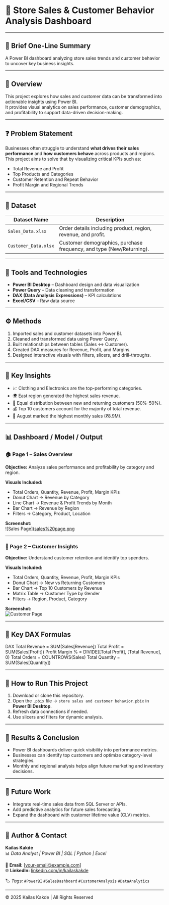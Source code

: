 # 🛒 Store Sales & Customer Behavior Analysis Dashboard  

---

## 📘 **Brief One-Line Summary**
A Power BI dashboard analyzing store sales trends and customer behavior to uncover key business insights.

---

## 🧭 **Overview**
This project explores how sales and customer data can be transformed into actionable insights using Power BI.  
It provides visual analytics on sales performance, customer demographics, and profitability to support data-driven decision-making.

---

## ❓ **Problem Statement**
Businesses often struggle to understand **what drives their sales performance** and **how customers behave** across products and regions.  
This project aims to solve that by visualizing critical KPIs such as:
- Total Revenue and Profit
- Top Products and Categories
- Customer Retention and Repeat Behavior
- Profit Margin and Regional Trends

---

## 🧩 **Dataset**
| Dataset Name | Description |
|---------------|-------------|
| `Sales_Data.xlsx` | Order details including product, region, revenue, and profit. |
| `Customer_Data.xlsx` | Customer demographics, purchase frequency, and type (New/Returning). |

---

## 🧠 **Tools and Technologies**
- **Power BI Desktop** – Dashboard design and data visualization  
- **Power Query** – Data cleaning and transformation  
- **DAX (Data Analysis Expressions)** – KPI calculations  
- **Excel/CSV** – Raw data source  

---

## ⚙️ **Methods**
1. Imported sales and customer datasets into Power BI.  
2. Cleaned and transformed data using Power Query.  
3. Built relationships between tables (Sales ↔ Customer).  
4. Created DAX measures for Revenue, Profit, and Margins.  
5. Designed interactive visuals with filters, slicers, and drill-throughs.  

---

## 🔑 **Key Insights**
- 📈 Clothing and Electronics are the top-performing categories.  
- 🌍 East region generated the highest sales revenue.  
- 👥 Equal distribution between new and returning customers (50%-50%).  
- 💰 Top 10 customers account for the majority of total revenue.  
- 🧾 August marked the highest monthly sales (₹8.9M).  

---

## 📊 **Dashboard / Model / Output**

### 🏠 Page 1 – Sales Overview  
**Objective:** Analyze sales performance and profitability by category and region.  

**Visuals Included:**
- Total Orders, Quantity, Revenue, Profit, Margin KPIs  
- Donut Chart → Revenue by Category  
- Line Chart → Revenue & Profit Trends by Month  
- Bar Chart → Revenue by Region  
- Filters → Category, Product, Location  

**Screenshot:**  
![Sales Page]([sales%20page.png](https://github.com/kailaskakde/Store-sales-and-Customer-Behavier-using-powerBI/blob/main/Screen%20Short/sales%20page.png)

---

### 👥 Page 2 – Customer Insights  
**Objective:** Understand customer retention and identify top spenders.  

**Visuals Included:**
- Total Orders, Quantity, Revenue, Profit, Margin KPIs  
- Donut Chart → New vs Returning Customers  
- Bar Chart → Top 10 Customers by Revenue  
- Matrix Table → Customer Type by Gender  
- Filters → Region, Product, Category  

**Screenshot:**  
![Customer Page](customers%20page.png)

---

## 🧮 **Key DAX Formulas**
DAX
Total Revenue = SUM(Sales[Revenue])
Total Profit = SUM(Sales[Profit])
Profit Margin % = DIVIDE([Total Profit], [Total Revenue], 0)
Total Orders = COUNTROWS(Sales)
Total Quantity = SUM(Sales[Quantity])

---

## 🧰 **How to Run This Project**
1. Download or clone this repository.
2. Open the `.pbix` file → `store sales and customer behavior.pbix` in **Power BI Desktop**.
3. Refresh data connections if needed.
4. Use slicers and filters for dynamic analysis.

---

## 🏁 **Results & Conclusion**
- Power BI dashboards deliver quick visibility into performance metrics.  
- Businesses can identify top customers and optimize category-level strategies.  
- Monthly and regional analysis helps align future marketing and inventory decisions.  

---

## 🔮 **Future Work**
- Integrate real-time sales data from SQL Server or APIs.  
- Add predictive analytics for future sales forecasting.  
- Expand the dashboard with customer lifetime value (CLV) metrics.  

---

## 👤 **Author & Contact**
**Kailas Kakde**  
📊 *Data Analyst | Power BI | SQL | Python | Excel*  

📧 **Email:** [your-email@example.com]  
🌐 **LinkedIn:** [linkedin.com/in/kailaskakde](https://linkedin.com/in/kailaskakde)  

🏷️ *Tags:* `#PowerBI` `#SalesDashboard` `#CustomerAnalysis` `#DataAnalytics`  

---

© 2025 Kailas Kakde | All Rights Reserved
